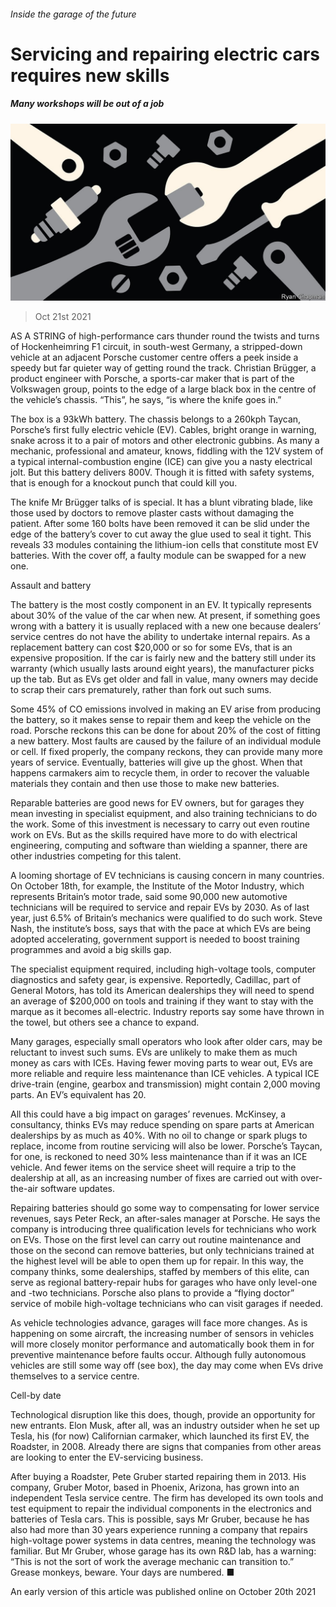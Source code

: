 ###### Inside the garage of the future

# Servicing and repairing electric cars requires new skills 

##### Many workshops will be out of a job 

![image](images/20211023_std001.jpg) 

> Oct 21st 2021 

AS A STRING of high-performance cars thunder round the twists and turns of Hockenheimring F1 circuit, in south-west Germany, a stripped-down vehicle at an adjacent Porsche customer centre offers a peek inside a speedy but far quieter way of getting round the track. Christian Brügger, a product engineer with Porsche, a sports-car maker that is part of the Volkswagen group, points to the edge of a large black box in the centre of the vehicle’s chassis. “This”, he says, “is where the knife goes in.”

The box is a 93kWh battery. The chassis belongs to a 260kph Taycan, Porsche’s first fully electric vehicle (EV). Cables, bright orange in warning, snake across it to a pair of motors and other electronic gubbins. As many a mechanic, professional and amateur, knows, fiddling with the 12V system of a typical internal-combustion engine (ICE) can give you a nasty electrical jolt. But this battery delivers 800V. Though it is fitted with safety systems, that is enough for a knockout punch that could kill you.


The knife Mr Brügger talks of is special. It has a blunt vibrating blade, like those used by doctors to remove plaster casts without damaging the patient. After some 160 bolts have been removed it can be slid under the edge of the battery’s cover to cut away the glue used to seal it tight. This reveals 33 modules containing the lithium-ion cells that constitute most EV batteries. With the cover off, a faulty module can be swapped for a new one.

Assault and battery

The battery is the most costly component in an EV. It typically represents about 30% of the value of the car when new. At present, if something goes wrong with a battery it is usually replaced with a new one because dealers’ service centres do not have the ability to undertake internal repairs. As a replacement battery can cost $20,000 or so for some EVs, that is an expensive proposition. If the car is fairly new and the battery still under its warranty (which usually lasts around eight years), the manufacturer picks up the tab. But as EVs get older and fall in value, many owners may decide to scrap their cars prematurely, rather than fork out such sums.

Some 45% of CO emissions involved in making an EV arise from producing the battery, so it makes sense to repair them and keep the vehicle on the road. Porsche reckons this can be done for about 20% of the cost of fitting a new battery. Most faults are caused by the failure of an individual module or cell. If fixed properly, the company reckons, they can provide many more years of service. Eventually, batteries will give up the ghost. When that happens carmakers aim to recycle them, in order to recover the valuable materials they contain and then use those to make new batteries.

Reparable batteries are good news for EV owners, but for garages they mean investing in specialist equipment, and also training technicians to do the work. Some of this investment is necessary to carry out even routine work on EVs. But as the skills required have more to do with electrical engineering, computing and software than wielding a spanner, there are other industries competing for this talent.

A looming shortage of EV technicians is causing concern in many countries. On October 18th, for example, the Institute of the Motor Industry, which represents Britain’s motor trade, said some 90,000 new automotive technicians will be required to service and repair EVs by 2030. As of last year, just 6.5% of Britain’s mechanics were qualified to do such work. Steve Nash, the institute’s boss, says that with the pace at which EVs are being adopted accelerating, government support is needed to boost training programmes and avoid a big skills gap.

The specialist equipment required, including high-voltage tools, computer diagnostics and safety gear, is expensive. Reportedly, Cadillac, part of General Motors, has told its American dealerships they will need to spend an average of $200,000 on tools and training if they want to stay with the marque as it becomes all-electric. Industry reports say some have thrown in the towel, but others see a chance to expand.

Many garages, especially small operators who look after older cars, may be reluctant to invest such sums. EVs are unlikely to make them as much money as cars with ICEs. Having fewer moving parts to wear out, EVs are more reliable and require less maintenance than ICE vehicles. A typical ICE drive-train (engine, gearbox and transmission) might contain 2,000 moving parts. An EV’s equivalent has 20.

All this could have a big impact on garages’ revenues. McKinsey, a consultancy, thinks EVs may reduce spending on spare parts at American dealerships by as much as 40%. With no oil to change or spark plugs to replace, income from routine servicing will also be lower. Porsche’s Taycan, for one, is reckoned to need 30% less maintenance than if it was an ICE vehicle. And fewer items on the service sheet will require a trip to the dealership at all, as an increasing number of fixes are carried out with over-the-air software updates.

Repairing batteries should go some way to compensating for lower service revenues, says Peter Reck, an after-sales manager at Porsche. He says the company is introducing three qualification levels for technicians who work on EVs. Those on the first level can carry out routine maintenance and those on the second can remove batteries, but only technicians trained at the highest level will be able to open them up for repair. In this way, the company thinks, some dealerships, staffed by members of this elite, can serve as regional battery-repair hubs for garages who have only level-one and -two technicians. Porsche also plans to provide a “flying doctor” service of mobile high-voltage technicians who can visit garages if needed.

As vehicle technologies advance, garages will face more changes. As is happening on some aircraft, the increasing number of sensors in vehicles will more closely monitor performance and automatically book them in for preventive maintenance before faults occur. Although fully autonomous vehicles are still some way off (see box), the day may come when EVs drive themselves to a service centre.

Cell-by date

Technological disruption like this does, though, provide an opportunity for new entrants. Elon Musk, after all, was an industry outsider when he set up Tesla, his (for now) Californian carmaker, which launched its first EV, the Roadster, in 2008. Already there are signs that companies from other areas are looking to enter the EV-servicing business.

After buying a Roadster, Pete Gruber started repairing them in 2013. His company, Gruber Motor, based in Phoenix, Arizona, has grown into an independent Tesla service centre. The firm has developed its own tools and test equipment to repair the individual components in the electronics and batteries of Tesla cars. This is possible, says Mr Gruber, because he has also had more than 30 years experience running a company that repairs high-voltage power systems in data centres, meaning the technology was familiar. But Mr Gruber, whose garage has its own R&amp;D lab, has a warning: “This is not the sort of work the average mechanic can transition to.” Grease monkeys, beware. Your days are numbered. ■

An early version of this article was published online on October 20th 2021

